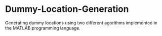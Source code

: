 # Dummy-Location-Generation
Generating dummy locations using two different agorithms implemented in the MATLAB programming language.
